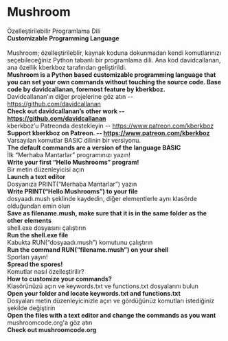 # Mushroom

Özelleştirilebilir Programlama Dili
 <br>
<b>
Customizable Programming Language					
</b>
<br>
Mushroom; özelleştirileblir, kaynak koduna dokunmadan kendi komutlarınızı seçebileceğiniz Python tabanlı bir programlama dili. Ana kod davidcallanan, ana özellik kberkboz tarafından geliştirildi.
<br>
<b>
Mushroom is a Python based customizable programming language that you can set your own commands without touching the source code. Base code by davidcallanan, foremost feature by kberkboz.
<br>
</b>
Davidcallanan’ın diğer projelerine göz atın -- https://github.com/davidcallanan
<br>
<b>
Check out davidcallanan’s other work -- https://github.com/davidcallanan
<br>
</b>
kberkboz’u Patreonda destekleyin -- https://www.patreon.com/kberkboz
<br>
<b>
Support kberkboz on Patreon. -- https://www.patreon.com/kberkboz
</b>
<br>
Varsayılan komutlar BASIC dilinin bir versiyonu.
<br>
<b>
The default commands are a version of the language BASIC
<br>
</b>
İlk “Merhaba Mantarlar” programınızı yazın!
<br>
<b>
Write your first “Hello Mushrooms” program!
<br>
</b>
Bir metin düzenleyicisi açın
<br>
<b>
Launch a text editor
<br>
</b>
Dosyanıza PRINT(“Merhaba Mantarlar”) yazın
<br>
<b>
Write PRINT(“Hello Mushrooms”) to your file
<br>
</b>
dosyaadı.mush şeklinde kaydedin, diğer elementlerle aynı klasörde olduğundan emin olun
<br>
<b>
Save as filename.mush, make sure that it is in the same folder as the other elements
<br>
</b>
shell.exe dosyasını çalıştırın
<br>
<b>
Run the shell.exe file
<br>
</b>
Kabukta RUN(“dosyaadı.mush”) komutunu çalıştırın
<br>
<b>
Run the command RUN(“filename.mush”) on your shell
<br>
</b>
Sporları yayın!
<br>
<b>
Spread the spores!
<br>
</b>
Komutlar nasıl özelleştirilir?
<br>
<b>
How to customize your commands?
<br>
</b>
Klasörünüzü açın ve keywords.txt ve functions.txt dosyalarını bulun
<br>
<b>
Open your folder and locate keywords.txt and functions.txt
<br>
</b>
Dosyaları metin düzenleyicinizle açın ve gördüğünüz komutları istediğiniz şekilde değiştirin
<br>
<b>
Open the files with a text editor and change the commands as you want
<br>
</b>
mushroomcode.org'a göz atın
<br>
<b>
Check out mushroomcode.org



